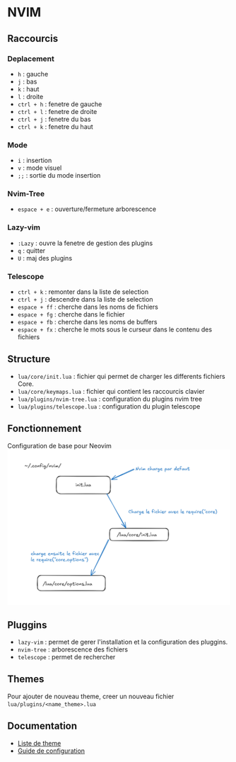# NVIM

## Raccourcis

### Deplacement 
- `h` : gauche
- `j` : bas
- `k` : haut
- `l` : droite
- `ctrl + h` : fenetre de gauche
- `ctrl + l` : fenetre de droite
- `ctrl + j` : fenetre du bas
- `ctrl + k` : fenetre du haut

### Mode 
- `i` : insertion 
- `v` : mode visuel 
- `;;` : sortie du mode insertion

### Nvim-Tree
- `espace + e` : ouverture/fermeture arborescence

### Lazy-vim
- `:Lazy` : ouvre la fenetre de gestion des plugins
- `q` : quitter 
- `U` : maj des plugins 

### Telescope
- `ctrl + k` : remonter dans la liste de selection
- `ctrl + j` : descendre dans la liste de selection
- `espace + ff` : cherche dans les noms de fichiers
- `espace + fg` : cherche dans le fichier
- `espace + fb` : cherche dans les noms de buffers
- `espace + fx` : cherche le mots sous le curseur dans le contenu des fichiers


## Structure

- `lua/core/init.lua` : fichier qui permet de charger les differents fichiers Core.
- `lua/core/keymaps.lua` : fichier qui contient les raccourcis clavier
- `lua/plugins/nvim-tree.lua` : configuration du plugins nvim tree
- `lua/plugins/telescope.lua` : configuration du plugin telescope

## Fonctionnement

Configuration de base pour Neovim
![Schema de chargement des options](./doc/schemaChargement.png)


## Pluggins

- `lazy-vim` : permet de gerer l'installation et la configuration des pluggins.
- `nvim-tree` : arborescence des fichiers  
- `telescope` : permet de rechercher

## Themes 

Pour ajouter de nouveau theme, creer un nouveau fichier `lua/plugins/<name_theme>.lua`


## Documentation 
- [Liste de theme](https://dotfyle.com/neovim/colorscheme/trending)
- [Guide de configuration](https://vincent.jousse.org/blog/fr/tech/configurer-neovim-comme-ide-a-partir-de-zero-tutoriel-guide/)
